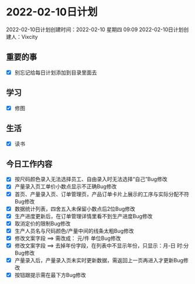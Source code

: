 # 2022-02-10日计划

2022-02-10日计划创建时间：2022-02-10 星期四  09:09
2022-02-10日计划创建人：Vixcity

## 重要的事
- [x] 别忘记给每日计划添加到目录里面去

## 学习
- [x] 修图

## 生活
- [x] 读书

## 今日工作内容
- [x] 按尺码颜色录入无法选择员工、自由录入时无法选择“自己”Bug修改
- [x] 产量录入页工单价小数点显示不正确Bug修改
- [x] 首页、产量录入页、订单管理页，产品订单卡片上展示的工序与实际分配不符Bug修改
- [x] 数据统计列表，四舍五入未保留小数点后2位Bug修改
- [x] 生产进度更新后，在订单管理详情里看不到生产进度Bug修改
- [x] 取消定价的限制Bug修改
- [x] 生产人员名与尺码颜色/产量中间的线条太粗Bug修改
- [x] 修改文案字段 ==> 需改成： 元/件 单位Bug修改
- [x] 修改文案字段 ==> 去掉年份字段，在列表中不显示年份，只显示：月-日 时:分Bug修改
- [x] 产量录入后，产量录入页未实时更新数据，需返回上一页再进入才更新Bug修改
- [x] 按钮跟提示需在最下方Bug修改